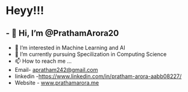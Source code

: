# Heyy!!!

## - 👋 Hi, I’m @PrathamArora20 
- 👀 I’m interested in Machine Learning and AI
- 🌱 I’m currently pursuing Specilization in Computing Science
- 📫 How to reach me ...
- Email- apratham242@gmail.com
- linkedin -https://www.linkedin.com/in/pratham-arora-aabb08227/ 
- Website - www.prathamarora.me

<!---
PrathamArora20/PrathamArora20 is a ✨ special ✨ repository because its `README.md` (this file) appears on your GitHub profile.
You can click the Preview link to take a look at your changes.
--->
